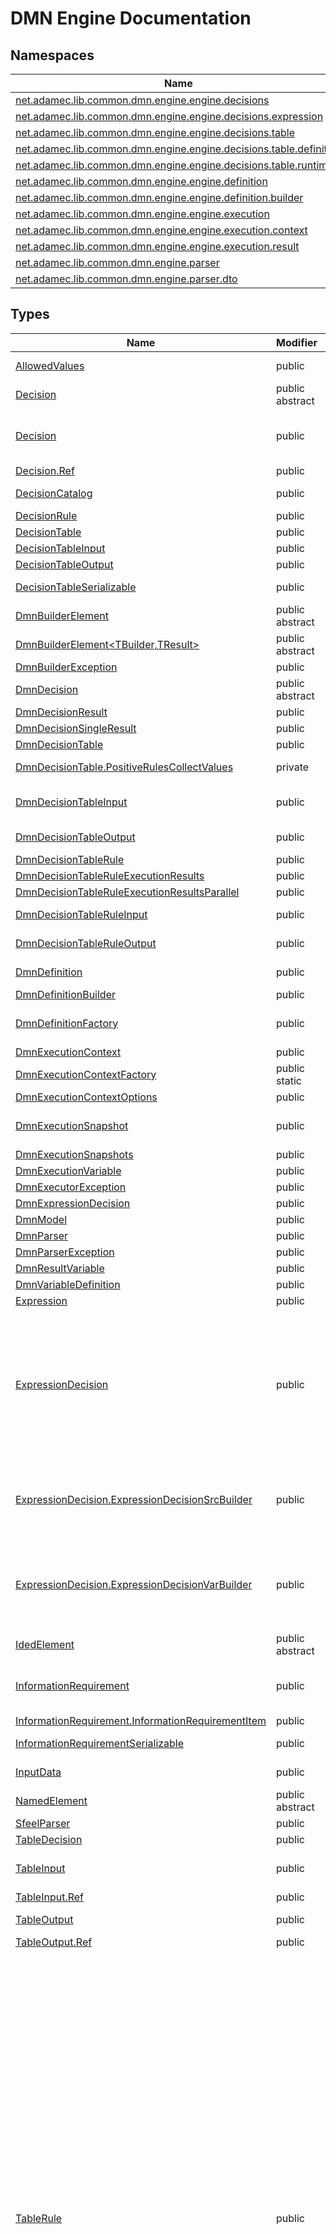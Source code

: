 #  DMN Engine Documentation #
##  <a id="namespace-list" />  Namespaces ##

 | Name | Summary | 
 | ------ | --------- | 
 | [net.adamec.lib.common.dmn.engine.engine.decisions](net.adamec.lib.common.dmn.engine.engine.decisions__15bua3q.md#n-net.adamec.lib.common.dmn.engine.engine.decisions__15bua3q) |  | 
 | [net.adamec.lib.common.dmn.engine.engine.decisions.expression](net.adamec.lib.common.dmn.engine.engine.decisions.expression__16b1yci.md#n-net.adamec.lib.common.dmn.engine.engine.decisions.expression__16b1yci) |  | 
 | [net.adamec.lib.common.dmn.engine.engine.decisions.table](net.adamec.lib.common.dmn.engine.engine.decisions.table__1gb724k.md#n-net.adamec.lib.common.dmn.engine.engine.decisions.table__1gb724k) |  | 
 | [net.adamec.lib.common.dmn.engine.engine.decisions.table.definition](net.adamec.lib.common.dmn.engine.engine.decisions.table.definition__1xpej0v.md#n-net.adamec.lib.common.dmn.engine.engine.decisions.table.definition__1xpej0v) |  | 
 | [net.adamec.lib.common.dmn.engine.engine.decisions.table.runtime](net.adamec.lib.common.dmn.engine.engine.decisions.table.runtime__134n4am.md#n-net.adamec.lib.common.dmn.engine.engine.decisions.table.runtime__134n4am) |  | 
 | [net.adamec.lib.common.dmn.engine.engine.definition](net.adamec.lib.common.dmn.engine.engine.definition__199kcn6.md#n-net.adamec.lib.common.dmn.engine.engine.definition__199kcn6) |  | 
 | [net.adamec.lib.common.dmn.engine.engine.definition.builder](net.adamec.lib.common.dmn.engine.engine.definition.builder__1eocnfx.md#n-net.adamec.lib.common.dmn.engine.engine.definition.builder__1eocnfx) |  | 
 | [net.adamec.lib.common.dmn.engine.engine.execution](net.adamec.lib.common.dmn.engine.engine.execution__b8ylzp.md#n-net.adamec.lib.common.dmn.engine.engine.execution__b8ylzp) |  | 
 | [net.adamec.lib.common.dmn.engine.engine.execution.context](net.adamec.lib.common.dmn.engine.engine.execution.context__143xaoa.md#n-net.adamec.lib.common.dmn.engine.engine.execution.context__143xaoa) |  | 
 | [net.adamec.lib.common.dmn.engine.engine.execution.result](net.adamec.lib.common.dmn.engine.engine.execution.result__q1n4oi.md#n-net.adamec.lib.common.dmn.engine.engine.execution.result__q1n4oi) |  | 
 | [net.adamec.lib.common.dmn.engine.parser](net.adamec.lib.common.dmn.engine.parser__src1fa.md#n-net.adamec.lib.common.dmn.engine.parser__src1fa) |  | 
 | [net.adamec.lib.common.dmn.engine.parser.dto](net.adamec.lib.common.dmn.engine.parser.dto__17tk5mp.md#n-net.adamec.lib.common.dmn.engine.parser.dto__17tk5mp) |  | 

##  <a id="type-list" />  Types ##

 | Name | Modifier | Kind | Summary | 
 | ------ | ---------- | ------ | --------- | 
 | [AllowedValues](net.adamec.lib.common.dmn.engine.parser.dto__17tk5mp.md#t-net.adamec.lib.common.dmn.engine.parser.dto.allowedvalues__1bbwvx1) | public | Class | Defines the list of allowed values for decision table inputs and outputs | 
 | [Decision](net.adamec.lib.common.dmn.engine.engine.definition.builder__1eocnfx.md#t-net.adamec.lib.common.dmn.engine.engine.definition.builder.decision__10m2s6x) | public abstract | Class | Decision definition builder | 
 | [Decision](net.adamec.lib.common.dmn.engine.parser.dto__17tk5mp.md#t-net.adamec.lib.common.dmn.engine.parser.dto.decision__132ore9) | public | Class | Single decision within the DMN file It can be expression decision of decision table. Decision table is recognized by having the [DecisionTable](net.adamec.lib.common.dmn.engine.parser.dto__17tk5mp.md#p-net.adamec.lib.common.dmn.engine.parser.dto.decision.decisiontable__192844l) element, otherwise, the expression decision is expected with elements [Expression](net.adamec.lib.common.dmn.engine.parser.dto__17tk5mp.md#p-net.adamec.lib.common.dmn.engine.parser.dto.decision.expression__1qkgb95) and [OutputVariable](net.adamec.lib.common.dmn.engine.parser.dto__17tk5mp.md#p-net.adamec.lib.common.dmn.engine.parser.dto.decision.outputvariable__1gr23po) | 
 | [Decision.Ref](net.adamec.lib.common.dmn.engine.engine.definition.builder__1eocnfx.md#t-net.adamec.lib.common.dmn.engine.engine.definition.builder.decision.ref__fi37g4) | public | Class | Decision definition builder reference class | 
 | [DecisionCatalog](net.adamec.lib.common.dmn.engine.engine.definition.builder__1eocnfx.md#t-net.adamec.lib.common.dmn.engine.engine.definition.builder.decisioncatalog__1ghg76) | public | Class | Catalog holding the decision definition builders used in [DmnDefinitionBuilder](net.adamec.lib.common.dmn.engine.engine.definition.builder__1eocnfx.md#t-net.adamec.lib.common.dmn.engine.engine.definition.builder.dmndefinitionbuilder__1ic9dr4) and their reference | 
 | [DecisionRule](net.adamec.lib.common.dmn.engine.parser.dto__17tk5mp.md#t-net.adamec.lib.common.dmn.engine.parser.dto.decisionrule__ug9ttn) | public | Class | Decision table rule | 
 | [DecisionTable](net.adamec.lib.common.dmn.engine.parser.dto__17tk5mp.md#t-net.adamec.lib.common.dmn.engine.parser.dto.decisiontable__x8zzrr) | public | Class | Decision table definition | 
 | [DecisionTableInput](net.adamec.lib.common.dmn.engine.parser.dto__17tk5mp.md#t-net.adamec.lib.common.dmn.engine.parser.dto.decisiontableinput__csk49) | public | Class | Decision table input definition | 
 | [DecisionTableOutput](net.adamec.lib.common.dmn.engine.parser.dto__17tk5mp.md#t-net.adamec.lib.common.dmn.engine.parser.dto.decisiontableoutput__63fwne) | public | Class | Decision table output definition | 
 | [DecisionTableSerializable](net.adamec.lib.common.dmn.engine.parser.dto__17tk5mp.md#t-net.adamec.lib.common.dmn.engine.parser.dto.decisiontableserializable__a9v25k) | public | Class | Decision table (de)serialization proxy implemented to support the private getters in [DecisionTable](net.adamec.lib.common.dmn.engine.parser.dto__17tk5mp.md#t-net.adamec.lib.common.dmn.engine.parser.dto.decisiontable__x8zzrr) | 
 | [DmnBuilderElement](net.adamec.lib.common.dmn.engine.engine.definition.builder__1eocnfx.md#t-net.adamec.lib.common.dmn.engine.engine.definition.builder.dmnbuilderelement__vtdze1) | public abstract | Class | Base class for the elements of DMN definition [DmnDefinitionBuilder](net.adamec.lib.common.dmn.engine.engine.definition.builder__1eocnfx.md#t-net.adamec.lib.common.dmn.engine.engine.definition.builder.dmndefinitionbuilder__1ic9dr4) | 
 | [DmnBuilderElement&lt;TBuilder,TResult&gt;](net.adamec.lib.common.dmn.engine.engine.definition.builder__1eocnfx.md#t-net.adamec.lib.common.dmn.engine.engine.definition.builder.dmnbuilderelement-2__xebtv) | public abstract | Class | Base class for the buildable elements of DMN definition [DmnDefinitionBuilder](net.adamec.lib.common.dmn.engine.engine.definition.builder__1eocnfx.md#t-net.adamec.lib.common.dmn.engine.engine.definition.builder.dmndefinitionbuilder__1ic9dr4) | 
 | [DmnBuilderException](net.adamec.lib.common.dmn.engine.engine.definition.builder__1eocnfx.md#t-net.adamec.lib.common.dmn.engine.engine.definition.builder.dmnbuilderexception__u6eai8) | public | Class | Exception thrown while building the DMN Definition | 
 | [DmnDecision](net.adamec.lib.common.dmn.engine.engine.decisions__15bua3q.md#t-net.adamec.lib.common.dmn.engine.engine.decisions.dmndecision__1dk0ggj) | public abstract | Class | DMN Decision definition | 
 | [DmnDecisionResult](net.adamec.lib.common.dmn.engine.engine.execution.result__q1n4oi.md#t-net.adamec.lib.common.dmn.engine.engine.execution.result.dmndecisionresult__1v2ltka) | public | Class | Decision evaluation result (single or multiple) | 
 | [DmnDecisionSingleResult](net.adamec.lib.common.dmn.engine.engine.execution.result__q1n4oi.md#t-net.adamec.lib.common.dmn.engine.engine.execution.result.dmndecisionsingleresult__ly679u) | public | Class | Single decision result | 
 | [DmnDecisionTable](net.adamec.lib.common.dmn.engine.engine.decisions.table__1gb724k.md#t-net.adamec.lib.common.dmn.engine.engine.decisions.table.dmndecisiontable__186v1kh) | public | Class | DMN Decision Table definition | 
 | [DmnDecisionTable.PositiveRulesCollectValues](net.adamec.lib.common.dmn.engine.engine.decisions.table__1gb724k.md#t-net.adamec.lib.common.dmn.engine.engine.decisions.table.dmndecisiontable.positiverulescollectvalues__z17b4n) | private | Class | Container of aggregate values for positive rules when [Collect](net.adamec.lib.common.dmn.engine.parser.dto__17tk5mp.md#f-net.adamec.lib.common.dmn.engine.parser.dto.hitpolicyenum.collect__t0bm9p) hit policy is used. | 
 | [DmnDecisionTableInput](net.adamec.lib.common.dmn.engine.engine.decisions.table.definition__1xpej0v.md#t-net.adamec.lib.common.dmn.engine.engine.decisions.table.definition.dmndecisiontableinput__qptrq2) | public | Class | Definition of decision table input - contains index (order), mapping to the source variable or source expression, and optional list of allowed values | 
 | [DmnDecisionTableOutput](net.adamec.lib.common.dmn.engine.engine.decisions.table.definition__1xpej0v.md#t-net.adamec.lib.common.dmn.engine.engine.decisions.table.definition.dmndecisiontableoutput__nhnleh) | public | Class | Definition of decision table output - contains index (order), mapping to the variable and optional list of allowed values | 
 | [DmnDecisionTableRule](net.adamec.lib.common.dmn.engine.engine.decisions.table.definition__1xpej0v.md#t-net.adamec.lib.common.dmn.engine.engine.decisions.table.definition.dmndecisiontablerule__9p0gko) | public | Class | Definition of table rule | 
 | [DmnDecisionTableRuleExecutionResults](net.adamec.lib.common.dmn.engine.engine.decisions.table.runtime__134n4am.md#t-net.adamec.lib.common.dmn.engine.engine.decisions.table.runtime.dmndecisiontableruleexecutionresults__1p37jl9) | public | Class | Decision table rules execution results | 
 | [DmnDecisionTableRuleExecutionResultsParallel](net.adamec.lib.common.dmn.engine.engine.decisions.table.runtime__134n4am.md#t-net.adamec.lib.common.dmn.engine.engine.decisions.table.runtime.dmndecisiontableruleexecutionresultsparallel__6x96jo) | public | Class | Decision table rules execution results | 
 | [DmnDecisionTableRuleInput](net.adamec.lib.common.dmn.engine.engine.decisions.table.definition__1xpej0v.md#t-net.adamec.lib.common.dmn.engine.engine.decisions.table.definition.dmndecisiontableruleinput__11odv5c) | public | Class | Definition of decision table rule input - contains the input match evaluation expression and mapping to table input | 
 | [DmnDecisionTableRuleOutput](net.adamec.lib.common.dmn.engine.engine.decisions.table.definition__1xpej0v.md#t-net.adamec.lib.common.dmn.engine.engine.decisions.table.definition.dmndecisiontableruleoutput__1gob6sb) | public | Class | Definition of decision table rule output - contains the calculation expression and mapping to table output | 
 | [DmnDefinition](net.adamec.lib.common.dmn.engine.engine.definition__199kcn6.md#t-net.adamec.lib.common.dmn.engine.engine.definition.dmndefinition__1clvtf4) | public | Class | DMN model definition for execution engine - encapsulates Decisions, Variables (incl. Input data) | 
 | [DmnDefinitionBuilder](net.adamec.lib.common.dmn.engine.engine.definition.builder__1eocnfx.md#t-net.adamec.lib.common.dmn.engine.engine.definition.builder.dmndefinitionbuilder__1ic9dr4) | public | Class | Builder used to create [DmnDefinition](net.adamec.lib.common.dmn.engine.engine.definition__199kcn6.md#t-net.adamec.lib.common.dmn.engine.engine.definition.dmndefinition__1clvtf4) | 
 | [DmnDefinitionFactory](net.adamec.lib.common.dmn.engine.engine.definition__199kcn6.md#t-net.adamec.lib.common.dmn.engine.engine.definition.dmndefinitionfactory__1rr2kdi) | public | Class | Factory that validates and transforms the [DmnModel](net.adamec.lib.common.dmn.engine.parser.dto__17tk5mp.md#t-net.adamec.lib.common.dmn.engine.parser.dto.dmnmodel__tqe6m9) to [DmnDefinition](net.adamec.lib.common.dmn.engine.engine.definition__199kcn6.md#t-net.adamec.lib.common.dmn.engine.engine.definition.dmndefinition__1clvtf4) that can be executed within <em>runtime.DmnExecutionContext</em> | 
 | [DmnExecutionContext](net.adamec.lib.common.dmn.engine.engine.execution.context__143xaoa.md#t-net.adamec.lib.common.dmn.engine.engine.execution.context.dmnexecutioncontext__17lps88) | public | Class | Context where is the DMN model executed | 
 | [DmnExecutionContextFactory](net.adamec.lib.common.dmn.engine.engine.execution.context__143xaoa.md#t-net.adamec.lib.common.dmn.engine.engine.execution.context.dmnexecutioncontextfactory__zcbl72) | public static | Class | Factory creating the DMN Model execution context from [DmnModel](net.adamec.lib.common.dmn.engine.parser.dto__17tk5mp.md#t-net.adamec.lib.common.dmn.engine.parser.dto.dmnmodel__tqe6m9) or [DmnDefinition](net.adamec.lib.common.dmn.engine.engine.definition__199kcn6.md#t-net.adamec.lib.common.dmn.engine.engine.definition.dmndefinition__1clvtf4) | 
 | [DmnExecutionContextOptions](net.adamec.lib.common.dmn.engine.engine.execution.context__143xaoa.md#t-net.adamec.lib.common.dmn.engine.engine.execution.context.dmnexecutioncontextoptions__13hymf6) | public | Class | Execution configuration options | 
 | [DmnExecutionSnapshot](net.adamec.lib.common.dmn.engine.engine.execution.context__143xaoa.md#t-net.adamec.lib.common.dmn.engine.engine.execution.context.dmnexecutionsnapshot__1i0lwwl) | public | Class | Snapshot of execution context generated at the beginning of [execution](net.adamec.lib.common.dmn.engine.engine.execution.context__143xaoa.md#m-net.adamec.lib.common.dmn.engine.engine.execution.context.dmnexecutioncontext.executedecision_system.string___1olcv5p) and after execution of decision. The snapshot (step) is generated for each decision in dependency tree | 
 | [DmnExecutionSnapshots](net.adamec.lib.common.dmn.engine.engine.execution.context__143xaoa.md#t-net.adamec.lib.common.dmn.engine.engine.execution.context.dmnexecutionsnapshots__wr7yxu) | public | Class | Set of available snapshots | 
 | [DmnExecutionVariable](net.adamec.lib.common.dmn.engine.engine.execution.context__143xaoa.md#t-net.adamec.lib.common.dmn.engine.engine.execution.context.dmnexecutionvariable__1bfwjcn) | public | Class | Runtime (execution) variable | 
 | [DmnExecutorException](net.adamec.lib.common.dmn.engine.engine.execution__b8ylzp.md#t-net.adamec.lib.common.dmn.engine.engine.execution.dmnexecutorexception__kkv81y) | public | Class | Exception thrown while executing (evaluating) the DMN Model | 
 | [DmnExpressionDecision](net.adamec.lib.common.dmn.engine.engine.decisions.expression__16b1yci.md#t-net.adamec.lib.common.dmn.engine.engine.decisions.expression.dmnexpressiondecision__wqzfc9) | public | Class | Expression decision definition | 
 | [DmnModel](net.adamec.lib.common.dmn.engine.parser.dto__17tk5mp.md#t-net.adamec.lib.common.dmn.engine.parser.dto.dmnmodel__tqe6m9) | public | Class | Root of DMN definition XML - DMN Model | 
 | [DmnParser](net.adamec.lib.common.dmn.engine.parser__src1fa.md#t-net.adamec.lib.common.dmn.engine.parser.dmnparser__ckbnga) | public | Class | DMN Model XML parser | 
 | [DmnParserException](net.adamec.lib.common.dmn.engine.parser__src1fa.md#t-net.adamec.lib.common.dmn.engine.parser.dmnparserexception__1bq7ch7) | public | Class | Exception thrown while parsing the DMN Model | 
 | [DmnResultVariable](net.adamec.lib.common.dmn.engine.engine.execution.result__q1n4oi.md#t-net.adamec.lib.common.dmn.engine.engine.execution.result.dmnresultvariable__11d1drg) | public | Class | Execution result variable | 
 | [DmnVariableDefinition](net.adamec.lib.common.dmn.engine.engine.definition__199kcn6.md#t-net.adamec.lib.common.dmn.engine.engine.definition.dmnvariabledefinition__1spm88) | public | Class | Definition of DMN model variable | 
 | [Expression](net.adamec.lib.common.dmn.engine.parser.dto__17tk5mp.md#t-net.adamec.lib.common.dmn.engine.parser.dto.expression__tql32b) | public | Class | Expression within the DMN definition file | 
 | [ExpressionDecision](net.adamec.lib.common.dmn.engine.engine.definition.builder__1eocnfx.md#t-net.adamec.lib.common.dmn.engine.engine.definition.builder.expressiondecision__1s8ywub) | public | Class | Expression decision definition builder Expression decision definition is built using the chain of builders provided as lambda/delegate when calling ```csharp DmnDefinitionBuilder.WithExpressionDecision ``` . It has syntax ```csharp expressionDecision.Put("expression").To(outputVariableReference) ``` . [ExpressionDecision.ExpressionDecisionSrcBuilder](net.adamec.lib.common.dmn.engine.engine.definition.builder__1eocnfx.md#t-net.adamec.lib.common.dmn.engine.engine.definition.builder.expressiondecision.expressiondecisionsrcbuilder__v3hf38) provides [Put(string)](net.adamec.lib.common.dmn.engine.engine.definition.builder__1eocnfx.md#m-net.adamec.lib.common.dmn.engine.engine.definition.builder.expressiondecision.expressiondecisionsrcbuilder.put_system.string___1klf8dt) method and returns [ExpressionDecision.ExpressionDecisionVarBuilder](net.adamec.lib.common.dmn.engine.engine.definition.builder__1eocnfx.md#t-net.adamec.lib.common.dmn.engine.engine.definition.builder.expressiondecision.expressiondecisionvarbuilder__1pb5wlr) . [ExpressionDecision.ExpressionDecisionVarBuilder](net.adamec.lib.common.dmn.engine.engine.definition.builder__1eocnfx.md#t-net.adamec.lib.common.dmn.engine.engine.definition.builder.expressiondecision.expressiondecisionvarbuilder__1pb5wlr) provides [To(Variable.Ref)](net.adamec.lib.common.dmn.engine.engine.definition.builder__1eocnfx.md#m-net.adamec.lib.common.dmn.engine.engine.definition.builder.expressiondecision.expressiondecisionvarbuilder.to_net.adamec.lib.common.dmn.engine.engine.definition.builder.variable.ref___c89334) method and returns [&amp;quot;final&amp;quot; expression decision builder](net.adamec.lib.common.dmn.engine.engine.definition.builder__1eocnfx.md#t-net.adamec.lib.common.dmn.engine.engine.definition.builder.expressiondecision__1s8ywub) that can be used to configure the required inputs and decisions when needed and to fully build the expression decision | 
 | [ExpressionDecision.ExpressionDecisionSrcBuilder](net.adamec.lib.common.dmn.engine.engine.definition.builder__1eocnfx.md#t-net.adamec.lib.common.dmn.engine.engine.definition.builder.expressiondecision.expressiondecisionsrcbuilder__v3hf38) | public | Class | Helper builder used to configure the expression decision definition using the chain of builders. [ExpressionDecision.ExpressionDecisionSrcBuilder](net.adamec.lib.common.dmn.engine.engine.definition.builder__1eocnfx.md#t-net.adamec.lib.common.dmn.engine.engine.definition.builder.expressiondecision.expressiondecisionsrcbuilder__v3hf38) provides [Put(string)](net.adamec.lib.common.dmn.engine.engine.definition.builder__1eocnfx.md#m-net.adamec.lib.common.dmn.engine.engine.definition.builder.expressiondecision.expressiondecisionsrcbuilder.put_system.string___1klf8dt) method to define the expression and returns [ExpressionDecision.ExpressionDecisionVarBuilder](net.adamec.lib.common.dmn.engine.engine.definition.builder__1eocnfx.md#t-net.adamec.lib.common.dmn.engine.engine.definition.builder.expressiondecision.expressiondecisionvarbuilder__1pb5wlr) used to define the output variable. | 
 | [ExpressionDecision.ExpressionDecisionVarBuilder](net.adamec.lib.common.dmn.engine.engine.definition.builder__1eocnfx.md#t-net.adamec.lib.common.dmn.engine.engine.definition.builder.expressiondecision.expressiondecisionvarbuilder__1pb5wlr) | public | Class | Helper builder used to configure the expression decision definition using the chain of builders. [ExpressionDecision.ExpressionDecisionVarBuilder](net.adamec.lib.common.dmn.engine.engine.definition.builder__1eocnfx.md#t-net.adamec.lib.common.dmn.engine.engine.definition.builder.expressiondecision.expressiondecisionvarbuilder__1pb5wlr) provides [To(Variable.Ref)](net.adamec.lib.common.dmn.engine.engine.definition.builder__1eocnfx.md#m-net.adamec.lib.common.dmn.engine.engine.definition.builder.expressiondecision.expressiondecisionvarbuilder.to_net.adamec.lib.common.dmn.engine.engine.definition.builder.variable.ref___c89334) method to define output variable and returns [&amp;quot;final&amp;quot; expression decision builder](net.adamec.lib.common.dmn.engine.engine.definition.builder__1eocnfx.md#t-net.adamec.lib.common.dmn.engine.engine.definition.builder.expressiondecision__1s8ywub) that can be used to configure the required inputs and decisions when needed and to fully build the expression decision | 
 | [IdedElement](net.adamec.lib.common.dmn.engine.parser.dto__17tk5mp.md#t-net.adamec.lib.common.dmn.engine.parser.dto.idedelement__1e85r4v) | public abstract | Class | Element with id attribute | 
 | [InformationRequirement](net.adamec.lib.common.dmn.engine.parser.dto__17tk5mp.md#t-net.adamec.lib.common.dmn.engine.parser.dto.informationrequirement__1lwftc6) | public | Class | Defines the input or decision needed for the decision to be evaluated. The inputs are referenced by [RequiredInput](net.adamec.lib.common.dmn.engine.parser.dto__17tk5mp.md#p-net.adamec.lib.common.dmn.engine.parser.dto.informationrequirement.requiredinput__jq7sir) sub-element and decisions by [RequiredDecision](net.adamec.lib.common.dmn.engine.parser.dto__17tk5mp.md#p-net.adamec.lib.common.dmn.engine.parser.dto.informationrequirement.requireddecision__12tqhtx) one. Exactly one of the sub element must be present | 
 | [InformationRequirement.InformationRequirementItem](net.adamec.lib.common.dmn.engine.parser.dto__17tk5mp.md#t-net.adamec.lib.common.dmn.engine.parser.dto.informationrequirement.informationrequirementitem__1gbx84m) | public | Class | Required input or decision reference | 
 | [InformationRequirementSerializable](net.adamec.lib.common.dmn.engine.parser.dto__17tk5mp.md#t-net.adamec.lib.common.dmn.engine.parser.dto.informationrequirementserializable__isg04z) | public | Class | Information Requirement (de)serialization proxy implemented to support the private getters in [InformationRequirement](net.adamec.lib.common.dmn.engine.parser.dto__17tk5mp.md#t-net.adamec.lib.common.dmn.engine.parser.dto.informationrequirement__1lwftc6) | 
 | [InputData](net.adamec.lib.common.dmn.engine.parser.dto__17tk5mp.md#t-net.adamec.lib.common.dmn.engine.parser.dto.inputdata__jk22hv) | public | Class | Input Data element Defines the input data item provided to the DMN model. The input parameter and related variable are defined by [Name](net.adamec.lib.common.dmn.engine.parser.dto__17tk5mp.md#p-net.adamec.lib.common.dmn.engine.parser.dto.namedelement.name__3ml05) | 
 | [NamedElement](net.adamec.lib.common.dmn.engine.parser.dto__17tk5mp.md#t-net.adamec.lib.common.dmn.engine.parser.dto.namedelement__11eai0o) | public abstract | Class | Element with id and name attributes | 
 | [SfeelParser](net.adamec.lib.common.dmn.engine.parser__src1fa.md#t-net.adamec.lib.common.dmn.engine.parser.sfeelparser__1rin914) | public | Class | S-FEEL simple parser | 
 | [TableDecision](net.adamec.lib.common.dmn.engine.engine.definition.builder__1eocnfx.md#t-net.adamec.lib.common.dmn.engine.engine.definition.builder.tabledecision__1yrne6b) | public | Class | Decision table definition builder | 
 | [TableInput](net.adamec.lib.common.dmn.engine.engine.definition.builder__1eocnfx.md#t-net.adamec.lib.common.dmn.engine.engine.definition.builder.tableinput__5wt9j5) | public | Class | Definition of decision table input - contains index (order), mapping to the source variable or source expression, and optional list of allowed values | 
 | [TableInput.Ref](net.adamec.lib.common.dmn.engine.engine.definition.builder__1eocnfx.md#t-net.adamec.lib.common.dmn.engine.engine.definition.builder.tableinput.ref__1ylq0m6) | public | Class | Table input definition builder reference class | 
 | [TableOutput](net.adamec.lib.common.dmn.engine.engine.definition.builder__1eocnfx.md#t-net.adamec.lib.common.dmn.engine.engine.definition.builder.tableoutput__1sn9ecu) | public | Class | Definition of decision table output - contains index (order), mapping to the variable and optional list of allowed values | 
 | [TableOutput.Ref](net.adamec.lib.common.dmn.engine.engine.definition.builder__1eocnfx.md#t-net.adamec.lib.common.dmn.engine.engine.definition.builder.tableoutput.ref__1pq6cff) | public | Class | Table output definition builder reference class | 
 | [TableRule](net.adamec.lib.common.dmn.engine.engine.definition.builder__1eocnfx.md#t-net.adamec.lib.common.dmn.engine.engine.definition.builder.tablerule__khh4t5) | public | Class | Decision table rule definition builder Rule definition is built using the chain of builders provided as lambda/delegate when calling ```csharp TableDecision.WithRule ``` . The table inputs and outputs must be defined in TableDecision builder first, as the rule builders must be provided with proper table input/output references.  The builder chain provides methods to define the input conditions (When, When.And[.And], Always) and the output calculations (Then, Then.And[.And], SkipOutput)  Syntax examples:   ```csharp rule.When(input1Ref, "input 1 eval expression").Then(output1Ref, "output 1 calc expression") ```    ```csharp rule.When(input1Ref, "input 1 eval expression").And(input2Ref, "input 2 eval expression").Then(output1Ref, "output 1 calc expression").And(output2Ref, "output 2 calc expression") ```    ```csharp rule.Always().Then(output1Ref, "output 1 calc expression").And(output2Ref, "output 2 calc expression") ```    ```csharp rule.When(input1Ref, "input 1 eval expression").SkipOutput() ```    ```csharp rule.When(input1Ref, "input 1 eval expression").And(input2Ref, "input 2 eval expression").SkipOutput() ```    ```csharp rule.Always().SkipOutput() ```   [TableRule.TableRuleInputBuilder](net.adamec.lib.common.dmn.engine.engine.definition.builder__1eocnfx.md#t-net.adamec.lib.common.dmn.engine.engine.definition.builder.tablerule.tableruleinputbuilder__1yj4dla) provides [When(TableInput.Ref, string)](net.adamec.lib.common.dmn.engine.engine.definition.builder__1eocnfx.md#m-net.adamec.lib.common.dmn.engine.engine.definition.builder.tablerule.tableruleinputbuilder.when_net.adamec.lib.common.dmn.engine.engine.definition.builder.tableinput.ref-system.string___liomuk) method to provide the first input condition and returns [TableRule.TableRuleInputBuilder](net.adamec.lib.common.dmn.engine.engine.definition.builder__1eocnfx.md#t-net.adamec.lib.common.dmn.engine.engine.definition.builder.tablerule.tableruleinputbuilder__1yj4dla) .  [TableRule.TableRuleInputBuilder](net.adamec.lib.common.dmn.engine.engine.definition.builder__1eocnfx.md#t-net.adamec.lib.common.dmn.engine.engine.definition.builder.tablerule.tableruleinputbuilder__1yj4dla) provides [Always()](net.adamec.lib.common.dmn.engine.engine.definition.builder__1eocnfx.md#m-net.adamec.lib.common.dmn.engine.engine.definition.builder.tablerule.tableruleinputbuilder.always__muenim) method to let the rule accept any input and returns [TableRule.TableRuleThenOnlyBuilder](net.adamec.lib.common.dmn.engine.engine.definition.builder__1eocnfx.md#t-net.adamec.lib.common.dmn.engine.engine.definition.builder.tablerule.tablerulethenonlybuilder__1xu4ma9) .  [TableRule.TableRuleThenOrAndBuilder](net.adamec.lib.common.dmn.engine.engine.definition.builder__1eocnfx.md#t-net.adamec.lib.common.dmn.engine.engine.definition.builder.tablerule.tablerulethenorandbuilder__1dha7br) provides [And(TableInput.Ref, string)](net.adamec.lib.common.dmn.engine.engine.definition.builder__1eocnfx.md#m-net.adamec.lib.common.dmn.engine.engine.definition.builder.tablerule.tablerulethenorandbuilder.and_net.adamec.lib.common.dmn.engine.engine.definition.builder.tableinput.ref-system.string___ie3ztu) method provide the additional input condition and returns [TableRule.TableRuleThenOrAndBuilder](net.adamec.lib.common.dmn.engine.engine.definition.builder__1eocnfx.md#t-net.adamec.lib.common.dmn.engine.engine.definition.builder.tablerule.tablerulethenorandbuilder__1dha7br) .  [TableRule.TableRuleThenOrAndBuilder](net.adamec.lib.common.dmn.engine.engine.definition.builder__1eocnfx.md#t-net.adamec.lib.common.dmn.engine.engine.definition.builder.tablerule.tablerulethenorandbuilder__1dha7br) provides [Then(TableOutput.Ref, string)](net.adamec.lib.common.dmn.engine.engine.definition.builder__1eocnfx.md#m-net.adamec.lib.common.dmn.engine.engine.definition.builder.tablerule.tablerulethenorandbuilder.then_net.adamec.lib.common.dmn.engine.engine.definition.builder.tableoutput.ref-system.string___k06qrt) method to provide the first output expression and returns [TableRule.TableRuleAndOutputBuilder](net.adamec.lib.common.dmn.engine.engine.definition.builder__1eocnfx.md#t-net.adamec.lib.common.dmn.engine.engine.definition.builder.tablerule.tableruleandoutputbuilder__1z0ktcy) .  [TableRule.TableRuleThenOrAndBuilder](net.adamec.lib.common.dmn.engine.engine.definition.builder__1eocnfx.md#t-net.adamec.lib.common.dmn.engine.engine.definition.builder.tablerule.tablerulethenorandbuilder__1dha7br) provides [SkipOutput()](net.adamec.lib.common.dmn.engine.engine.definition.builder__1eocnfx.md#m-net.adamec.lib.common.dmn.engine.engine.definition.builder.tablerule.tablerulethenorandbuilder.skipoutput__1erqm32) method to skip the output calculation and returns [TableRule.TableRuleOutputBuilder](net.adamec.lib.common.dmn.engine.engine.definition.builder__1eocnfx.md#t-net.adamec.lib.common.dmn.engine.engine.definition.builder.tablerule.tableruleoutputbuilder__18hetz1) .  [TableRule.TableRuleThenOnlyBuilder](net.adamec.lib.common.dmn.engine.engine.definition.builder__1eocnfx.md#t-net.adamec.lib.common.dmn.engine.engine.definition.builder.tablerule.tablerulethenonlybuilder__1xu4ma9) provides [Then(TableOutput.Ref, string)](net.adamec.lib.common.dmn.engine.engine.definition.builder__1eocnfx.md#m-net.adamec.lib.common.dmn.engine.engine.definition.builder.tablerule.tablerulethenonlybuilder.then_net.adamec.lib.common.dmn.engine.engine.definition.builder.tableoutput.ref-system.string___7sc76z) method to provide the first output calculation and returns [TableRule.TableRuleAndOutputBuilder](net.adamec.lib.common.dmn.engine.engine.definition.builder__1eocnfx.md#t-net.adamec.lib.common.dmn.engine.engine.definition.builder.tablerule.tableruleandoutputbuilder__1z0ktcy) .  [TableRule.TableRuleThenOnlyBuilder](net.adamec.lib.common.dmn.engine.engine.definition.builder__1eocnfx.md#t-net.adamec.lib.common.dmn.engine.engine.definition.builder.tablerule.tablerulethenonlybuilder__1xu4ma9) provides [SkipOutput()](net.adamec.lib.common.dmn.engine.engine.definition.builder__1eocnfx.md#m-net.adamec.lib.common.dmn.engine.engine.definition.builder.tablerule.tablerulethenonlybuilder.skipoutput__bxdug) method to skip the output calculation and returns [TableRule.TableRuleOutputBuilder](net.adamec.lib.common.dmn.engine.engine.definition.builder__1eocnfx.md#t-net.adamec.lib.common.dmn.engine.engine.definition.builder.tablerule.tableruleoutputbuilder__18hetz1) .  [TableRule.TableRuleAndOutputBuilder](net.adamec.lib.common.dmn.engine.engine.definition.builder__1eocnfx.md#t-net.adamec.lib.common.dmn.engine.engine.definition.builder.tablerule.tableruleandoutputbuilder__1z0ktcy) inherits from [TableRule.TableRuleOutputBuilder](net.adamec.lib.common.dmn.engine.engine.definition.builder__1eocnfx.md#t-net.adamec.lib.common.dmn.engine.engine.definition.builder.tablerule.tableruleoutputbuilder__18hetz1) and provides [And(TableOutput.Ref, string)](net.adamec.lib.common.dmn.engine.engine.definition.builder__1eocnfx.md#m-net.adamec.lib.common.dmn.engine.engine.definition.builder.tablerule.tableruleandoutputbuilder.and_net.adamec.lib.common.dmn.engine.engine.definition.builder.tableoutput.ref-system.string___ttut00) method to provide the additional output calculation and returns [TableRule.TableRuleAndOutputBuilder](net.adamec.lib.common.dmn.engine.engine.definition.builder__1eocnfx.md#t-net.adamec.lib.common.dmn.engine.engine.definition.builder.tablerule.tableruleandoutputbuilder__1z0ktcy) .  [TableRule.TableRuleOutputBuilder](net.adamec.lib.common.dmn.engine.engine.definition.builder__1eocnfx.md#t-net.adamec.lib.common.dmn.engine.engine.definition.builder.tablerule.tableruleoutputbuilder__18hetz1) is the final rule builder. | 
 | [TableRule.TableRuleAndOutputBuilder](net.adamec.lib.common.dmn.engine.engine.definition.builder__1eocnfx.md#t-net.adamec.lib.common.dmn.engine.engine.definition.builder.tablerule.tableruleandoutputbuilder__1z0ktcy) | public | Class | Helper builder used to configure the decision table rule definition using the chain of builders. | 
 | [TableRule.TableRuleInputBuilder](net.adamec.lib.common.dmn.engine.engine.definition.builder__1eocnfx.md#t-net.adamec.lib.common.dmn.engine.engine.definition.builder.tablerule.tableruleinputbuilder__1yj4dla) | public | Class | Helper builder used to configure the decision table rule definition using the chain of builders. | 
 | [TableRule.TableRuleOutputBuilder](net.adamec.lib.common.dmn.engine.engine.definition.builder__1eocnfx.md#t-net.adamec.lib.common.dmn.engine.engine.definition.builder.tablerule.tableruleoutputbuilder__18hetz1) | public | Class | Helper builder used to configure the decision table rule definition using the chain of builders. | 
 | [TableRule.TableRuleThenOnlyBuilder](net.adamec.lib.common.dmn.engine.engine.definition.builder__1eocnfx.md#t-net.adamec.lib.common.dmn.engine.engine.definition.builder.tablerule.tablerulethenonlybuilder__1xu4ma9) | public | Class | Helper builder used to configure the decision table rule definition using the chain of builders. | 
 | [TableRule.TableRuleThenOrAndBuilder](net.adamec.lib.common.dmn.engine.engine.definition.builder__1eocnfx.md#t-net.adamec.lib.common.dmn.engine.engine.definition.builder.tablerule.tablerulethenorandbuilder__1dha7br) | public | Class | Helper builder used to configure the decision table rule definition using the chain of builders. | 
 | [Variable](net.adamec.lib.common.dmn.engine.engine.definition.builder__1eocnfx.md#t-net.adamec.lib.common.dmn.engine.engine.definition.builder.variable__irqhjr) | public | Class | Variable definition builder | 
 | [Variable](net.adamec.lib.common.dmn.engine.parser.dto__17tk5mp.md#t-net.adamec.lib.common.dmn.engine.parser.dto.variable__1klt78r) | public | Class | Variable definition Used in [expression decision definition](net.adamec.lib.common.dmn.engine.parser.dto__17tk5mp.md#t-net.adamec.lib.common.dmn.engine.parser.dto.decision__132ore9) to define the output variable | 
 | [Variable.Ref](net.adamec.lib.common.dmn.engine.engine.definition.builder__1eocnfx.md#t-net.adamec.lib.common.dmn.engine.engine.definition.builder.variable.ref__ekhvau) | public | Class | Variable definition builder reference class | 
 | [VariableCatalog](net.adamec.lib.common.dmn.engine.engine.definition.builder__1eocnfx.md#t-net.adamec.lib.common.dmn.engine.engine.definition.builder.variablecatalog__abzpko) | public | Class | Catalog holding the variable definitions (builders) used in [DmnDefinitionBuilder](net.adamec.lib.common.dmn.engine.engine.definition.builder__1eocnfx.md#t-net.adamec.lib.common.dmn.engine.engine.definition.builder.dmndefinitionbuilder__1ic9dr4) and their reference | 
 | [IDmnDecision](net.adamec.lib.common.dmn.engine.engine.decisions__15bua3q.md#t-net.adamec.lib.common.dmn.engine.engine.decisions.idmndecision__13vf8a6) | public abstract | Interface | Decision interface | 
 | [IDmnDefinition](net.adamec.lib.common.dmn.engine.engine.definition__199kcn6.md#t-net.adamec.lib.common.dmn.engine.engine.definition.idmndefinition__81b50x) | public abstract | Interface | DMN model definition for execution engine - encapsulates Decisions, Variables and Input data | 
 | [IDmnExecutionContextOptions](net.adamec.lib.common.dmn.engine.engine.execution.context__143xaoa.md#t-net.adamec.lib.common.dmn.engine.engine.execution.context.idmnexecutioncontextoptions__1nc74ur) | public abstract | Interface | Execution configuration options | 
 | [IDmnVariable](net.adamec.lib.common.dmn.engine.engine.definition__199kcn6.md#t-net.adamec.lib.common.dmn.engine.engine.definition.idmnvariable__xmkw7w) | public abstract | Interface | Read only definition DMN model variable | 
 | [CollectHitPolicyAggregationEnum](net.adamec.lib.common.dmn.engine.parser.dto__17tk5mp.md#t-net.adamec.lib.common.dmn.engine.parser.dto.collecthitpolicyaggregationenum__1cnwis9) | public | Enum | Collect hit policy aggregation type | 
 | [DmnParser.DmnVersionEnum](net.adamec.lib.common.dmn.engine.parser__src1fa.md#t-net.adamec.lib.common.dmn.engine.parser.dmnparser.dmnversionenum__1a1w78g) | public | Enum | DMN standard version to be used by [DmnParser](net.adamec.lib.common.dmn.engine.parser__src1fa.md#t-net.adamec.lib.common.dmn.engine.parser.dmnparser__ckbnga) | 
 | [HitPolicyEnum](net.adamec.lib.common.dmn.engine.parser.dto__17tk5mp.md#t-net.adamec.lib.common.dmn.engine.parser.dto.hitpolicyenum__g25tbz) | public | Enum | Decision Table hit policy - the hit policy specifies what the result of the decision table is in cases of overlapping rules, i.e. when more than one rule matches the input data. | 
 | [InformationRequirementType](net.adamec.lib.common.dmn.engine.parser.dto__17tk5mp.md#t-net.adamec.lib.common.dmn.engine.parser.dto.informationrequirementtype__f6e7u6) | public | Enum | Type of the dependency | 

Go to [namespaces](net.adamec.lib.common.dmn.engine.md#namespace-list) or [types](net.adamec.lib.common.dmn.engine.md#type-list)


 



